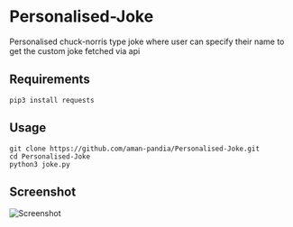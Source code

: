 # Personalised-Joke
Personalised chuck-norris type joke where user can specify their name to get the custom joke fetched via api

## Requirements
```shell
pip3 install requests
```

## Usage
```shell 
git clone https://github.com/aman-pandia/Personalised-Joke.git
cd Personalised-Joke
python3 joke.py
```

## Screenshot
![Screenshot](https://images2.imgbox.com/f2/bd/gFBbRpjP_o.png)
